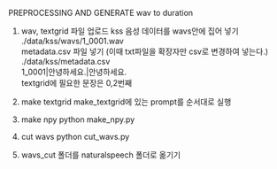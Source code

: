 PREPROCESSING AND GENERATE wav to duration

1. wav, textgrid 파일 업로드
kss 음성 데이터를 wavs안에 집어 넣기<br/>
./data/kss/wavs/1_0001.wav<br/>
metadata.csv 파일 넣기 (이때 txt파일을 확장자만 csv로 변경하여 넣는다.)<br/>
./data/kss/metadata.csv<br/>
1_0001|안녕하세요.|안녕하세요.<br/>
textgrid에 필요한 문장은 0,2번째

1. make textgrid
make_textgrid에 있는 prompt를 순서대로 실행

2. make npy
python make_npy.py

3. cut wavs
python cut_wavs.py

4. wavs_cut 폴더를 naturalspeech 폴더로 옮기기
